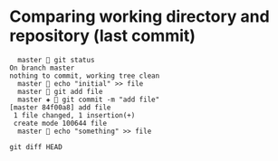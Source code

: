# Comparing working directory and repository (last commit)

```
  master  git status       
On branch master
nothing to commit, working tree clean
  master  echo "initial" >> file
  master  git add file
  master ✚  git commit -m "add file"
[master 84f00a8] add file
 1 file changed, 1 insertion(+)
 create mode 100644 file
  master  echo "something" >> file
```

```
git diff HEAD